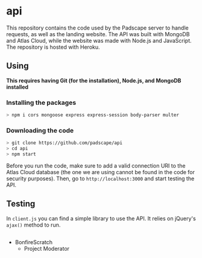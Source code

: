 # api
This repository contains the code used by the Padscape server to handle requests, as well as the landing website. The API was built with MongoDB and Atlas Cloud, while the website was made with Node.js and JavaScript. The repository is hosted with Heroku.

## Using
**This requires having Git (for the installation), Node.js, and MongoDB installed**
### Installing the packages
```bash
> npm i cors mongoose express express-session body-parser multer
```

### Downloading the code
```bash
> git clone https://github.com/padscape/api
> cd api
> npm start
```

Before you run the code, make sure to add a valid connection URI to the Atlas Cloud database (the one we are using cannot be found in the code for security purposes). Then, go to `http://localhost:3000` and start testing the API.

## Testing
In `client.js` you can find a simple library to use the API. It relies on jQuery's `ajax()` method to run.

## 

- BonfireScratch
  - Project Moderator
